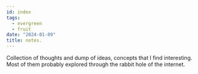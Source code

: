 ```yaml
---
id: index
tags:
  - evergreen
  - fruit
date: "2024-01-09"
title: notes.
---
```


Collection of thoughts and dump of ideas, concepts that I find interesting. Most of them probably explored through the rabbit hole of the internet.
